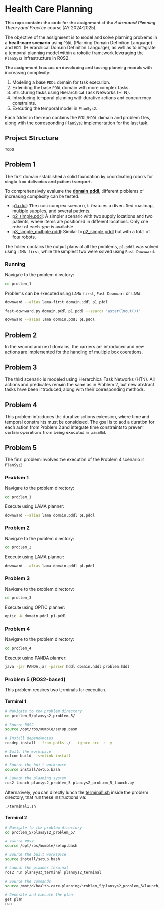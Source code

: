 # Health Care Planning
This repo contains the code for the assignment of the *Automated Planning Theory and Practice* course (AY 2024-2025). 

The objective of the assignment is to model and solve planning problems in a **healthcare scenario** using `PDDL` (Planning Domain Definition Language) and `HDDL` (Hierarchical Domain Definition Language), as well as to integrate a temporal planning model within a robotic framework leveraging the `PlanSys2` infrastructure in ROS2. 

The assignment focuses on developing and testing planning models with increasing complexity:
1. Modeling a base `PDDL` domain for task execution.
2. Extending the base `PDDL` domain with more complex tasks.
3. Structuring tasks using Hierarchical Task Networks (HTN).
4. Introducing temporal planning with durative actions and
concurrency constraints.
5. Executing the temporal model in `PlanSys2`.

Each folder in the repo contains the `PDDL`/`HDDL` domain and problem files, along with the corresponding `PlanSys2` implementation for the last task. 

## Project Structure

```
TODO
```

## Problem 1
The first domain established a solid foundation by coordinating robots for single-box deliveries and patient transport.

To comprehensively evaluate the **[domain.pddl](/problem_1/domain.pddl)**, different problems of increasing complexity can be tested:
- [p1.pddl](/problem_1/p1.pddl): The most complex scenario, it features a diversified roadmap, multiple supplies, and several patients.
- [p2_simple.pddl](/problem_2/p2_simple.pddl): A simpler scenario with two supply locations and two patients, where items are positioned in different locations. Only one robot of each type is available.
- [p3_simple_multiple.pddl](/problem_1/p3_simple_multiple.pddl): Similar to [p2_simple.pddl](/problem_2/p2_simple.pddl) but with a total of four robots. 

The folder contains the output plans of all the problems, `p1.pddl` was solved using `LAMA-first`, while the simplest two were solved using `Fast Downward`. 

### Running 
Navigate to the problem directory:
```bash
cd problem_1
```
Problems can be executed using `LAMA-first`, `Fast Downward` or `LAMA`:
```bash
downward --alias lama-first domain.pddl p1.pddl
```

```bash
fast-downward.py domain.pddl p1.pddl --search "astar(lmcut())"
```
```bash
downward --alias lama domain.pddl p1.pddl
```

## Problem 2
In the second and next domains, the carriers are introduced and new actions are implemented for the handling of multiple box operations. 
## Problem 3
The third scenario is modeled using Hierarchical Task Networks (HTN). All actions and predicates remain the same as in Problem 2, but new abstract tasks have been introduced, along with their corresponding methods.
## Problem 4
This problem introduces the durative actions extension, where time and temporal constraints must be considered. The goal is to add a duration for each action from Problem 2 and integrate time constraints to prevent certain operations from being executed in parallel. 
## Problem 5
The final problem involves the execution of the Problem 4 scenario in `PlanSys2`.

### Problem 1
Navigate to the problem directory:
```bash
cd problem_1
```
Execute using LAMA planner:
```bash
downward --alias lama domain.pddl p1.pddl
```

### Problem 2
Navigate to the problem directory:
```bash
cd problem_2
```
Execute using LAMA planner:
```bash
downward --alias lama domain.pddl p1.pddl
```

### Problem 3
Navigate to the problem directory:
```bash
cd problem_3
```
Execute using OPTIC planner:
```bash
optic -N domain.pddl p1.pddl
```

### Problem 4
Navigate to the problem directory:
```bash
cd problem_4
```
Execute using PANDA planner:
```bash
java -jar PANDA.jar -parser hddl domain.hddl problem.hddl
```

### Problem 5 (ROS2-based)
This problem requires two terminals for execution.

#### Terminal 1
```bash
# Navigate to the problem directory
cd problem_5/plansys2_problem_5/

# Source ROS2
source /opt/ros/humble/setup.bash

# Install dependencies
rosdep install --from-paths ./ --ignore-src -r -y

# Build the workspace
colcon build --symlink-install

# Source the built workspace
source install/setup.bash

# Launch the planning system
ros2 launch plansys2_problem_5 plansys2_problem_5_launch.py
```

Alternatively, you can directly lunch the [terminal1.sh](/problem_5/plansys2_problem_5/terminal1.sh) inside the problem directory, that run these instructions via:
```bash
./terminal1.sh
```


#### Terminal 2
```bash
# Navigate to the problem directory
cd problem_5/plansys2_problem_5/

# Source ROS2
source /opt/ros/humble/setup.bash

# Source the built workspace
source install/setup.bash

# Launch the planner terminal
ros2 run plansys2_terminal plansys2_terminal

# Source the commands
source /mnt/d/health-care-planning/problem_5/plansys2_problem_5/launch/commands

# Generate and execute the plan
get plan
run
```

